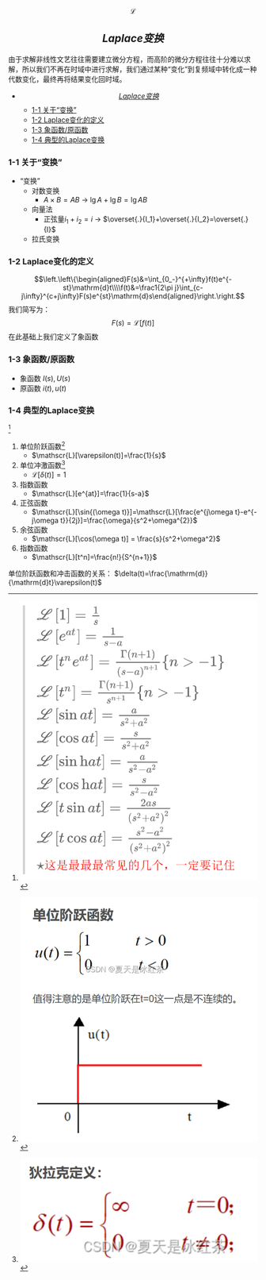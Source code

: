 $$\mathscr{L}$$

## $${Laplace变换}$$

由于求解非线性文艺往往需要建立微分方程，而高阶的微分方程往往十分难以求解，所以我们不再在时域中进行求解，我们通过某种“变化”到复频域中转化成一种代数变化，最终再将结果变化回时域。




- [$${Laplace变换}$$](#laplace变换)
  - [1-1 关于“变换”](#1-1-关于变换)
  - [1-2 Laplace变化的定义](#1-2-laplace变化的定义)
  - [1-3 象函数/原函数](#1-3-象函数原函数)
  - [1-4 典型的Laplace变换](#1-4-典型的laplace变换)

### 1-1 关于“变换”
- “变换”
  - 对数变换
    - $A\times B=AB$ $\rightarrow$ $\lg A+\lg B = \lg AB$
  - 向量法
    - 正弦量$i_1+i_2 = i$ $\rightarrow$ $\overset{.}{I_1}+\overset{.}{I_2}=\overset{.}{I}$
  - 拉氏变换

### 1-2 Laplace变化的定义
$$\left.\left\{\begin{aligned}F(s)&=\int_{0_-}^{+\infty}f(t)e^{-st}\mathrm{d}t\\\\f(t)&=\frac1{2\pi j}\int_{c-j\infty}^{c+j\infty}F(s)e^{st}\mathrm{d}s\end{aligned}\right.\right.$$
我们简写为：
$$F(s) = \mathscr{L}[f(t)]$$
在此基础上我们定义了象函数
### 1-3 象函数/原函数
- 象函数 $I(s),U(s)$
- 原函数 $i(t),u(t)$


### 1-4 典型的Laplace变换
[^典型的Laplace变换]

1. 单位阶跃函数[^单位阶跃函数]
   - $\mathscr{L}[\varepsilon(t)]=\frac{1}{s}$
2. 单位冲激函数[^单位冲激函数]
   - $\mathscr{L}[\delta(t)]=1$
3. 指数函数
   - $\mathscr{L}[e^{at}]=\frac{1}{s-a}$
4. 正弦函数
   - $\mathscr{L}[\sin{(\omega t)}]=\mathscr{L}[\frac{e^{j\omega t}-e^{-j\omega t}}{2j}]=\frac{\omega}{s^2+\omega^{2}}$
5. 余弦函数
   - $\mathscr{L}[\cos(\omega t)] = \frac{s}{s^2+\omega^2}$
6. 指数函数
   - $\mathscr{L}[t^n]=\frac{n!}{S^{n+1}}$

单位阶跃函数和冲击函数的关系：
$\delta(t)=\frac{\mathrm{d}}{\mathrm{d}t}\varepsilon(t)$

[^单位阶跃函数]:![Alt text](image-4.png)

[^单位冲激函数]:![Alt text](image-5.png)

[^典型的Laplace变换]:![Alt text](image-6.png)